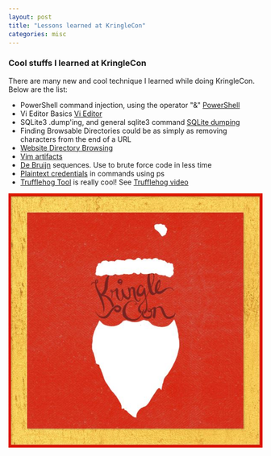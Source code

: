 ```yaml
---
layout: post
title: "Lessons learned at KringleCon"
categories: misc
---
```


### Cool stuffs I learned at KringleCon 

There are many new and cool technique I learned while doing KringleCon. Below are the list:

- PowerShell command injection, using the operator "&" [PowerShell][power-shell]
- Vi Editor Basics [Vi Editor][vi-editor]
- SQLite3 .dump'ing, and general sqlite3 command [SQLite dumping][sqlite-dump]
- Finding Browsable Directories could be as simply as removing characters from the end of a URL
- [Website Directory Browsing][website-browsing]
- [Vim artifacts][vim-artifacts]
- [De Bruijn][de-bruijn] sequences. Use to brute force code in less time
- [Plaintext credentials][plaintext-ps] in commands using ps 
- [Trufflehog Tool][trufflehog] is really cool! See [Trufflehog video][trufflehog-video]

[power-shell]: https://ss64.com/ps/call.html
[vi-editor]: https://kb.iu.edu/d/afcz
[sqlite-dump]: https://www.digitalocean.com/community/questions/how-do-i-dump-an-sqlite-database
[website-browsing]: https://portswigger.net/kb/issues/00600100_directory-listing
[vim-artifacts]: https://tm4n6.com/2017/11/15/forensic-relevance-of-vim-artifacts/
[de-bruijn]: http://www.hakank.org/comb/debruijn.cgi
[plaintext-ps]: https://blog.rackspace.com/passwords-on-the-command-line-visible-to-ps
[trufflehog]: https://github.com/dxa4481/truffleHog
[trufflehog-video]: https://www.youtube.com/watch?v=myKrWVaq3Cw




![kringle con](/assets/img/kringlecon.jpg)




